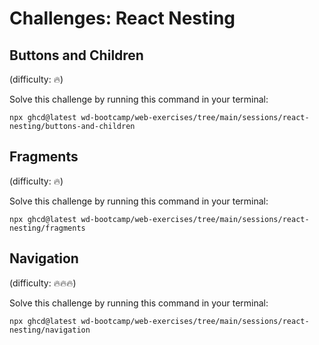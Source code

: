 # Challenges: React Nesting

## Buttons and Children

(difficulty: 🔥)

Solve this challenge by running this command in your terminal:

```
npx ghcd@latest wd-bootcamp/web-exercises/tree/main/sessions/react-nesting/buttons-and-children
```

## Fragments

(difficulty: 🔥)

Solve this challenge by running this command in your terminal:

```
npx ghcd@latest wd-bootcamp/web-exercises/tree/main/sessions/react-nesting/fragments
```

## Navigation

(difficulty: 🔥🔥🔥)

Solve this challenge by running this command in your terminal:

```
npx ghcd@latest wd-bootcamp/web-exercises/tree/main/sessions/react-nesting/navigation
```
